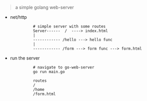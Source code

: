 > a simple golang web-server

- net/http

                # simple server with some routes
                Server------  /  ----> index.html
                |
                ------------ /hello ---> hello func
                |
                ------------ /form ---> form func ---> form.html

- run the server

                # navigate to go-web-server
                go run main.go

                routes
                /
                /home
                /form.html
